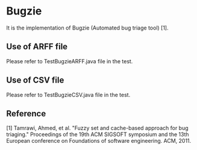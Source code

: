 Bugzie
===========

It is the implementation of Bugzie (Automated bug triage tool) [1].

Use of ARFF file
-----
Please refer to TestBugzieARFF.java file in the test.

Use of CSV file
-----
Please refer to TestBugzieCSV.java file in the test.

Reference
-----
[1] Tamrawi, Ahmed, et al. "Fuzzy set and cache-based approach for bug triaging." Proceedings of the 19th ACM SIGSOFT symposium and the 13th European conference on Foundations of software engineering. ACM, 2011.
